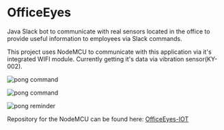 # OfficeEyes
Java Slack bot to communicate with real sensors located in the office to provide useful information to employees via Slack commands.

This project uses NodeMCU to communicate with this application via it's integrated WIFI module. 
Currently getting it's data via vibration sensor(KY-002).

![pong command](https://i.imgur.com/iBf17iJ.png)

![pong command](https://i.imgur.com/f2FgR5g.png)

![pong reminder](https://i.imgur.com/ljyl99W.png)

Repository for the NodeMCU can be found here: [OfficeEyes-IOT](https://github.com/mustafabayar/OfficeEyes-IOT)

